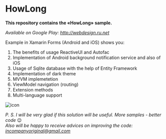 # HowLong
**This repository contains the «HowLong» sample.**  
  
_Available on Google Play: http://webdesign.ru.net_  
  
    
    
Example in Xamarin Forms (Android and iOS) shows you:  

1.	The benefits of usage ReactiveUI and Autofac
2.	Implementation of Android background notification service and also of iOS
3.	Usage of Sqlite database with the help of Entity Framework
4.	Implementation of dark theme
5.	MVVM implemetetion
6.	ViewModel navigation (routing)
7.  Extension methods
8.  Multi-language support

![icon](https://github.com/mak100un/HowLong/blob/master/Images/icon.png)

_P. S. I will be very glad if this solution will be useful. More samples - better code_ 😉  
_Also will be happy to receive advices on improving the code: <incompanyoriginal@gmail.com>_



